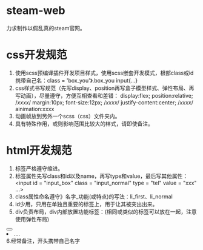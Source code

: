 # steam-web
力求制作以假乱真的steam官网。

# css开发规范
1. 使用scss预编译插件开发项目样式，使用scss嵌套开发模式，根部class或id携带自己名：class = 'box_you'》.box_you input{...}
2. css样式书写规范（先写display、position再写盒子模型样式、弹性布局、再写动画），尽量遵守，方便互相查看和差错：
display:flex;
position:relative;
/*xxxx*/
margin:10px;
font-size:12px;
/*xxxx*/
justify-content:center;
/*xxxx*/
ainimation:xxxx
3. 动画帧放到另外一个scss（css）文件夹内。
4. 具有特殊作用，或则影响范围比较大的样式，请即使备注。

# html开发规范
1. 标签严格遵守缩进。
2. 标签属性先写class和id以及name，再写type和value，最后写其他属性：
<input id = "input_box" class = "input_normal" type = "tel" value = "xxx" ...>
3. class属性命名遵守》名字_功能(或特点)的写法：li_first、li_normal
4. id少用，只用在单独且重要的标签上，用于让其被突出出来。
5. div负责布局，div内部放置功能标签：(相同或类似的标签可以放在一起，注意使用弹性布局)
<div><button></button></div>
<div><lu><li>....</lu></div>
<div><image></image></div>
6.经常备注，开头携带自己名字
<!-- 李由：通过css动画产生点击效果... -->
